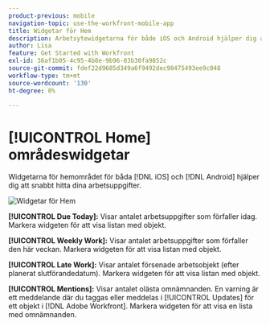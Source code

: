 ```yaml
---
product-previous: mobile
navigation-topic: use-the-workfront-mobile-app
title: Widgetar för Hem
description: Arbetsytewidgetarna för både iOS och Android hjälper dig att hitta dina arbetsobjekt snabbt.
author: Lisa
feature: Get Started with Workfront
exl-id: 36af1b05-4c95-4b8e-9b96-03b30fa9852c
source-git-commit: fdef22d9685d349a6f9492dec98475493ee9c048
workflow-type: tm+mt
source-wordcount: '130'
ht-degree: 0%

---
```


# [!UICONTROL Home] områdeswidgetar

Widgetarna för hemområdet för båda [!DNL iOS] och [!DNL Android] hjälper dig att snabbt hitta dina arbetsuppgifter.

![Widgetar för Hem](assets/mobile-home-area-widgets.png)

**[!UICONTROL Due Today]:** Visar antalet arbetsuppgifter som förfaller idag. Markera widgeten för att visa listan med objekt.

**[!UICONTROL Weekly Work]:** Visar antalet arbetsuppgifter som förfaller den här veckan. Markera widgeten för att visa listan med objekt.

**[!UICONTROL Late Work]:** Visar antalet försenade arbetsobjekt (efter planerat slutförandedatum). Markera widgeten för att visa listan med objekt.

**[!UICONTROL Mentions]:** Visar antalet olästa omnämnanden. En varning är ett meddelande där du taggas eller meddelas i [!UICONTROL Updates] för ett objekt i [!DNL Adobe Workfront]. Markera widgeten för att visa en lista med omnämnanden.

